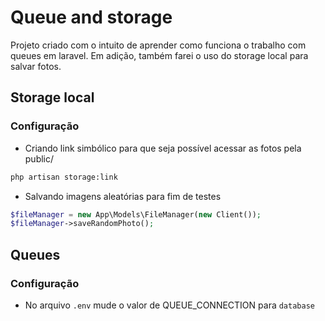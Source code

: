 
# Queue and storage

 Projeto criado com o intuito de aprender como funciona o trabalho com queues em laravel. Em adição, também farei o uso do storage local para salvar fotos.

## Storage local

### Configuração

- Criando link simbólico para que seja possível acessar as fotos pela public/
```sh
php artisan storage:link
```

- Salvando imagens aleatórias para fim de testes

```php
$fileManager = new App\Models\FileManager(new Client());
$fileManager->saveRandomPhoto();
```

## Queues

### Configuração

- No arquivo `.env` mude o valor de QUEUE_CONNECTION para `database`